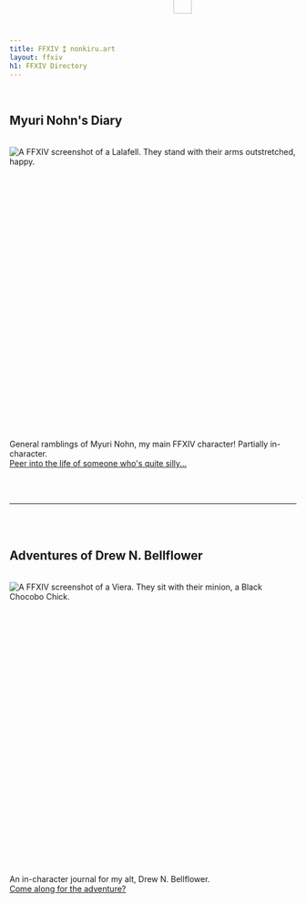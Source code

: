 ```yaml
---
title: FFXIV ⁑ nonkiru.art
layout: ffxiv
h1: FFXIV Directory
---
```


<br>

## Myuri Nohn's Diary
<br>
<img src="/assets/img/ffxiv/myuri_new_1.png" alt="A FFXIV screenshot of a Lalafell. They stand with their arms outstretched, happy.">
<img src="/assets/img/ffxiv/stamp_tea.png" alt="" style="border: none; position: relative; top: -32rem; left: 18rem; width: 25%; margin-bottom: -34rem;" id="tea">

<br><br>
General ramblings of Myuri Nohn, my main FFXIV character! Partially in-character.
<br><a href="/ffxiv/myuri/">Peer into the life of someone who's quite silly...</a>

<br><br>
<hr>
<br><br>

## Adventures of Drew N. Bellflower
<br>
<img src="/assets/img/ffxiv/drew_1.png" alt="A FFXIV screenshot of a Viera. They sit with their minion, a Black Chocobo Chick.">
<img src="/assets/img/ffxiv/stamp_stamps.png" alt="" style="border: none; position: relative; top: -32rem; left: -18rem; width: 25%; margin-bottom: -34rem;" id="stamps">

<br><br>
An in-character journal for my alt, Drew N. Bellflower.
<br><a href="/ffxiv/drew/">Come along for the adventure?</a>